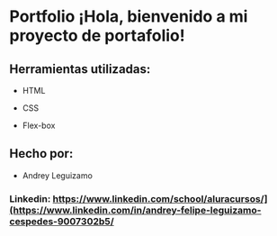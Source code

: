 # Portfolio ¡Hola, bienvenido a mi proyecto de portafolio!
## Herramientas utilizadas:

* HTML

* CSS

* Flex-box

## Hecho por:

* Andrey Leguizamo

### Linkedin: https://www.linkedin.com/school/aluracursos/](https://www.linkedin.com/in/andrey-felipe-leguizamo-cespedes-9007302b5/
